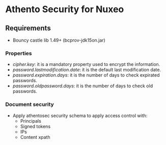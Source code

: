# Athento Security for Nuxeo

## Requirements

- Bouncy castle lib 1.49+ (bcprov-jdk15on.jar)

### Properties

- _cipher.key_: it is a mandatory property used to encrypt the information.
- _password.lastmodification.date_: it is the default last modification date.
- _password.expiration.days_: it is the number of days to check expirated passwords.
- _password.oldpassword.days_: it is the number of days to check old passwords.

### Document security

- Apply athentosec security schema to apply access control with:
  - Principals
  - Signed tokens
  - IPs
  - Content xpath
